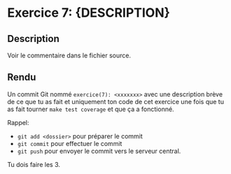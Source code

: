 # Exercice 7: {DESCRIPTION}

## Description

Voir le commentaire dans le fichier source.

## Rendu

Un commit Git nommé `exercice(7): <xxxxxxx>` avec une description brève de ce que tu as fait et uniquement ton code de cet exercice une fois que tu as fait tourner `make test coverage` et que ça a fonctionné.

Rappel:

- `git add <dossier>` pour préparer le commit
- `git commit` pour effectuer le commit
- `git push` pour envoyer le commit vers le serveur central.

Tu dois faire les 3.